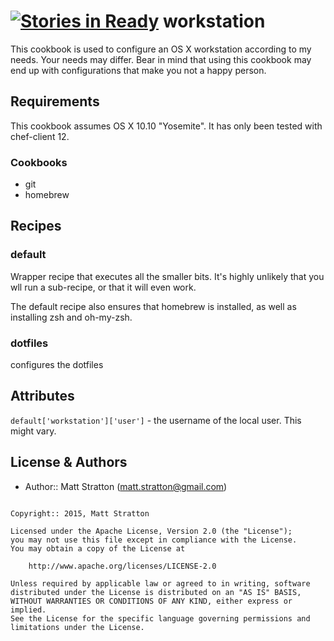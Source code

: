 [![Stories in Ready](https://badge.waffle.io/mattstratton/workstation-cookbook.png?label=ready&title=Ready)](https://waffle.io/mattstratton/workstation-cookbook)
workstation
===================

This cookbook is used to configure an OS X workstation according to my needs. Your needs may differ. Bear in mind that using this cookbook may end up with configurations that make you not a happy person.

Requirements
------------
This cookbook assumes OS X 10.10 "Yosemite". It has only been tested with chef-client 12.

### Cookbooks
* git
* homebrew

Recipes
-----------------

### default
Wrapper recipe that executes all the smaller bits. It's highly unlikely that you wll run a sub-recipe, or that it will even work.

The default recipe also ensures that homebrew is installed, as well as installing zsh and oh-my-zsh.

### dotfiles
configures the dotfiles

Attributes
-----------------
```default['workstation']['user']``` - the username of the local user. This might vary.

License & Authors
-----------------

- Author:: Matt Stratton (<matt.stratton@gmail.com>)

```text

Copyright:: 2015, Matt Stratton

Licensed under the Apache License, Version 2.0 (the "License");
you may not use this file except in compliance with the License.
You may obtain a copy of the License at

    http://www.apache.org/licenses/LICENSE-2.0

Unless required by applicable law or agreed to in writing, software
distributed under the License is distributed on an "AS IS" BASIS,
WITHOUT WARRANTIES OR CONDITIONS OF ANY KIND, either express or implied.
See the License for the specific language governing permissions and
limitations under the License.
